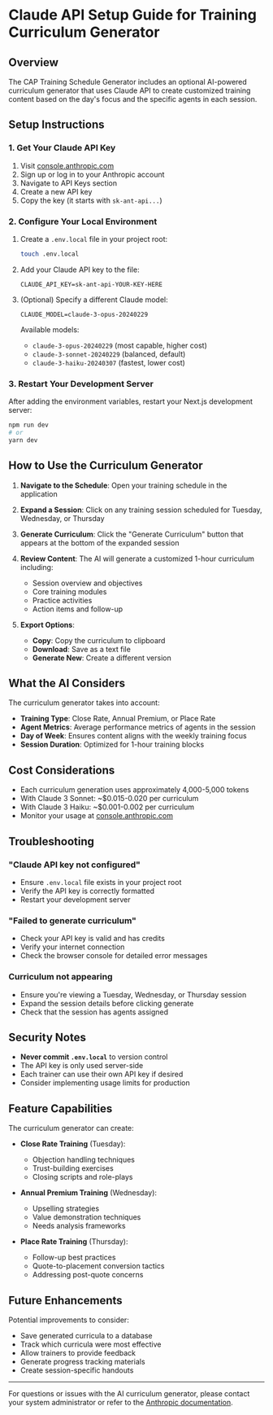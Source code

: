 # Claude API Setup Guide for Training Curriculum Generator

## Overview

The CAP Training Schedule Generator includes an optional AI-powered curriculum generator that uses Claude API to create customized training content based on the day's focus and the specific agents in each session.

## Setup Instructions

### 1. Get Your Claude API Key

1. Visit [console.anthropic.com](https://console.anthropic.com)
2. Sign up or log in to your Anthropic account
3. Navigate to API Keys section
4. Create a new API key
5. Copy the key (it starts with `sk-ant-api...`)

### 2. Configure Your Local Environment

1. Create a `.env.local` file in your project root:
   ```bash
   touch .env.local
   ```

2. Add your Claude API key to the file:
   ```
   CLAUDE_API_KEY=sk-ant-api-YOUR-KEY-HERE
   ```

3. (Optional) Specify a different Claude model:
   ```
   CLAUDE_MODEL=claude-3-opus-20240229
   ```
   Available models:
   - `claude-3-opus-20240229` (most capable, higher cost)
   - `claude-3-sonnet-20240229` (balanced, default)
   - `claude-3-haiku-20240307` (fastest, lower cost)

### 3. Restart Your Development Server

After adding the environment variables, restart your Next.js development server:
```bash
npm run dev
# or
yarn dev
```

## How to Use the Curriculum Generator

1. **Navigate to the Schedule**: Open your training schedule in the application

2. **Expand a Session**: Click on any training session scheduled for Tuesday, Wednesday, or Thursday

3. **Generate Curriculum**: Click the "Generate Curriculum" button that appears at the bottom of the expanded session

4. **Review Content**: The AI will generate a customized 1-hour curriculum including:
   - Session overview and objectives
   - Core training modules
   - Practice activities
   - Action items and follow-up

5. **Export Options**:
   - **Copy**: Copy the curriculum to clipboard
   - **Download**: Save as a text file
   - **Generate New**: Create a different version

## What the AI Considers

The curriculum generator takes into account:

- **Training Type**: Close Rate, Annual Premium, or Place Rate
- **Agent Metrics**: Average performance metrics of agents in the session
- **Day of Week**: Ensures content aligns with the weekly training focus
- **Session Duration**: Optimized for 1-hour training blocks

## Cost Considerations

- Each curriculum generation uses approximately 4,000-5,000 tokens
- With Claude 3 Sonnet: ~$0.015-0.020 per curriculum
- With Claude 3 Haiku: ~$0.001-0.002 per curriculum
- Monitor your usage at [console.anthropic.com](https://console.anthropic.com)

## Troubleshooting

### "Claude API key not configured"
- Ensure `.env.local` file exists in your project root
- Verify the API key is correctly formatted
- Restart your development server

### "Failed to generate curriculum"
- Check your API key is valid and has credits
- Verify your internet connection
- Check the browser console for detailed error messages

### Curriculum not appearing
- Ensure you're viewing a Tuesday, Wednesday, or Thursday session
- Expand the session details before clicking generate
- Check that the session has agents assigned

## Security Notes

- **Never commit `.env.local`** to version control
- The API key is only used server-side
- Each trainer can use their own API key if desired
- Consider implementing usage limits for production

## Feature Capabilities

The curriculum generator can create:

- **Close Rate Training** (Tuesday):
  - Objection handling techniques
  - Trust-building exercises
  - Closing scripts and role-plays

- **Annual Premium Training** (Wednesday):
  - Upselling strategies
  - Value demonstration techniques
  - Needs analysis frameworks

- **Place Rate Training** (Thursday):
  - Follow-up best practices
  - Quote-to-placement conversion tactics
  - Addressing post-quote concerns

## Future Enhancements

Potential improvements to consider:
- Save generated curricula to a database
- Track which curricula were most effective
- Allow trainers to provide feedback
- Generate progress tracking materials
- Create session-specific handouts

---

For questions or issues with the AI curriculum generator, please contact your system administrator or refer to the [Anthropic documentation](https://docs.anthropic.com).
